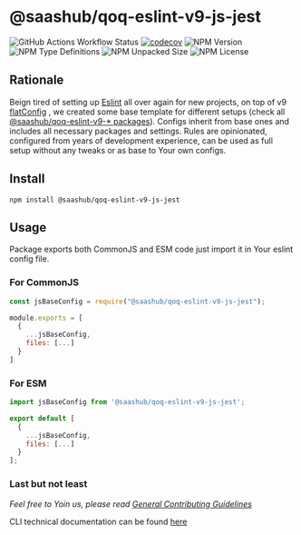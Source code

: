 # @saashub/qoq-eslint-v9-js-jest

![GitHub Actions Workflow Status](https://img.shields.io/github/actions/workflow/status/saashub-it/qoq/main.yml) [![codecov](https://codecov.io/gh/saashub-it/qoq/graph/badge.svg?flag=eslint-v9-js-jest&token=PQ1XAQQ257)](https://codecov.io/gh/saashub-it/qoq/flags/eslint-v9-js-jest) ![NPM Version](https://img.shields.io/npm/v/%40saashub%2Fqoq-eslint-v9-js-jest)
![NPM Type Definitions](https://img.shields.io/npm/types/%40saashub%2Fqoq-eslint-v9-js-jest) ![NPM Unpacked Size](https://img.shields.io/npm/unpacked-size/%40saashub%2Fqoq-eslint-v9-js-jest) ![NPM License](https://img.shields.io/npm/l/%40saashub%2Fqoq-eslint-v9-js-jest)

## Rationale

Beign tired of setting up [Eslint](https://www.npmjs.com/package/eslint) all over again for new projects, on top of v9 [flatConfig](https://eslint.org/docs/latest/use/configure/configuration-files) , we created some base template for different setups (check all [@saashub/qoq-eslint-v9-\* packages](https://www.npmjs.com/search?q=%40saashub%2Fqoq-eslint-v9-)). Configs inherit from base ones and includes all necessary packages and settings. Rules are opinionated, configured from years of development experience, can be used as full setup without any tweaks or as base to Your own configs.

## Install

    npm install @saashub/qoq-eslint-v9-js-jest

## Usage

Package exports both CommonJS and ESM code just import it in Your eslint config file.

### For CommonJS

```js
const jsBaseConfig = require("@saashub/qoq-eslint-v9-js-jest");

module.exports = [
  {
    ...jsBaseConfig,
    files: [...]
  }
]
```

### For ESM

```js
import jsBaseConfig from '@saashub/qoq-eslint-v9-js-jest';

export default [
  {
    ...jsBaseConfig,
    files: [...]
  }
];
```

### Last but not least

_Feel free to Yoin us, please read [General Contributing Guidelines](https://github.com/saashub-it/qoq/blob/master/.github/CONTRIBUTING.md)_

CLI technical documentation can be found [here](../eslint-v9/PROJECT.md)
